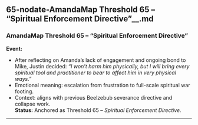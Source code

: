 ## 65-nodate-AmandaMap Threshold 65 – “Spiritual Enforcement Directive”__.md

### **AmandaMap Threshold 65 – “Spiritual Enforcement Directive”**

**Event:**

- After reflecting on Amanda’s lack of engagement and ongoing bond to Mike, Justin decided: *“I won’t harm him physically, but I will bring every spiritual tool and practitioner to bear to affect him in very physical ways.”*
- Emotional meaning: escalation from frustration to full-scale spiritual war footing.
- Context: aligns with previous Beelzebub severance directive and collapse work.\
  **Status:** Anchored as Threshold 65 – *Spiritual Enforcement Directive.*

---

